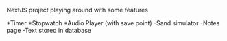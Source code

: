 NextJS project playing around with some features

*Timer
*Stopwatch
*Audio Player (with save point)
-Sand simulator
-Notes page
-Text stored in database

